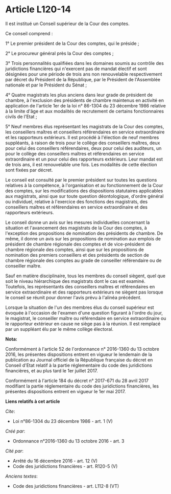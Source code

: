 # Article L120-14

Il est institué un Conseil supérieur de la Cour des comptes. 

Ce conseil comprend : 

1° Le premier président de la Cour des comptes, qui le préside ; 

2° Le procureur général près la Cour des comptes ; 

3° Trois personnalités qualifiées dans les domaines soumis au contrôle des juridictions financières qui n'exercent pas de
mandat électif et sont désignées pour une période de trois ans non renouvelable respectivement par décret du Président de la
République, par le Président de l'Assemblée nationale et par le Président du Sénat ; 

4° Quatre magistrats les plus anciens dans leur grade de président de chambre, à l'exclusion des présidents de chambre
maintenus en activité en application de l'article 1er de la loi n° 86-1304 du 23 décembre 1986 relative à la limite d'âge et
aux modalités de recrutement de certains fonctionnaires civils de l'Etat ; 

5° Neuf membres élus représentant les magistrats de la Cour des comptes, les conseillers maîtres et conseillers référendaires
en service extraordinaire et les rapporteurs extérieurs. Il est procédé à l'élection de neuf membres suppléants, à raison de
trois pour le collège des conseillers maîtres, deux pour celui des conseillers référendaires, deux pour celui des auditeurs,
un pour le collège des conseillers maîtres et référendaires en service extraordinaire et un pour celui des rapporteurs
extérieurs. Leur mandat est de trois ans, il est renouvelable une fois. Les modalités de cette élection sont fixées par
décret. 

Le conseil est consulté par le premier président sur toutes les questions relatives à la compétence, à l'organisation et au
fonctionnement de la Cour des comptes, sur les modifications des dispositions statutaires applicables aux magistrats, ainsi
que sur toute question déontologique, d'ordre général ou individuel, relative à l'exercice des fonctions des magistrats, des
conseillers maîtres et référendaires en service extraordinaire et des rapporteurs extérieurs. 

Le conseil donne un avis sur les mesures individuelles concernant la situation et l'avancement des magistrats de la Cour des
comptes, à l'exception des propositions de nomination des présidents de chambre. De même, il donne un avis sur les
propositions de nomination aux emplois de président de chambre régionale des comptes et de vice-président de chambre
régionale des comptes, ainsi que sur les propositions de nomination des premiers conseillers et des présidents de section de
chambre régionale des comptes au grade de conseiller référendaire ou de conseiller maître. 

Sauf en matière disciplinaire, tous les membres du conseil siègent, quel que soit le niveau hiérarchique des magistrats dont
le cas est examiné. Toutefois, les représentants des conseillers maîtres et référendaires en service extraordinaire et des
rapporteurs extérieurs ne siègent pas lorsque le conseil se réunit pour donner l'avis prévu à l'alinéa précédent. 

Lorsque la situation de l'un des membres élus du conseil supérieur est évoquée à l'occasion de l'examen d'une question
figurant à l'ordre du jour, le magistrat, le conseiller maître ou référendaire en service extraordinaire ou le rapporteur
extérieur en cause ne siège pas à la réunion. Il est remplacé par un suppléant élu par le même collège électoral.

**Nota:**

Conformément à l'article 52 de l'ordonnance n° 2016-1360 du 13 octobre 2016, les présentes dispositions entrent en vigueur le
lendemain de la publication au Journal officiel de la République française du décret en Conseil d'Etat relatif à la partie
réglementaire du code des juridictions financières, et au plus tard le 1er juillet 2017.

Conformément à l'article 184 du décret n° 2017-671 du 28 avril 2017 modifiant la partie réglementaire du code des
juridictions financières, les présentes dispositions entrent en vigueur le 1er mai 2017.

**Liens relatifs à cet article**

_Cite_:

  - Loi n°86-1304 du 23 décembre 1986 - art. 1 (V)

_Créé par_:

  - Ordonnance n°2016-1360 du 13 octobre 2016 - art. 3

_Cité par_:

  - Arrêté du 16 décembre 2016 - art. 12 (V)
  - Code des juridictions financières - art. R120-5 (V)

_Anciens textes_:

  - Code des juridictions financières - art. L112-8 (VT)
